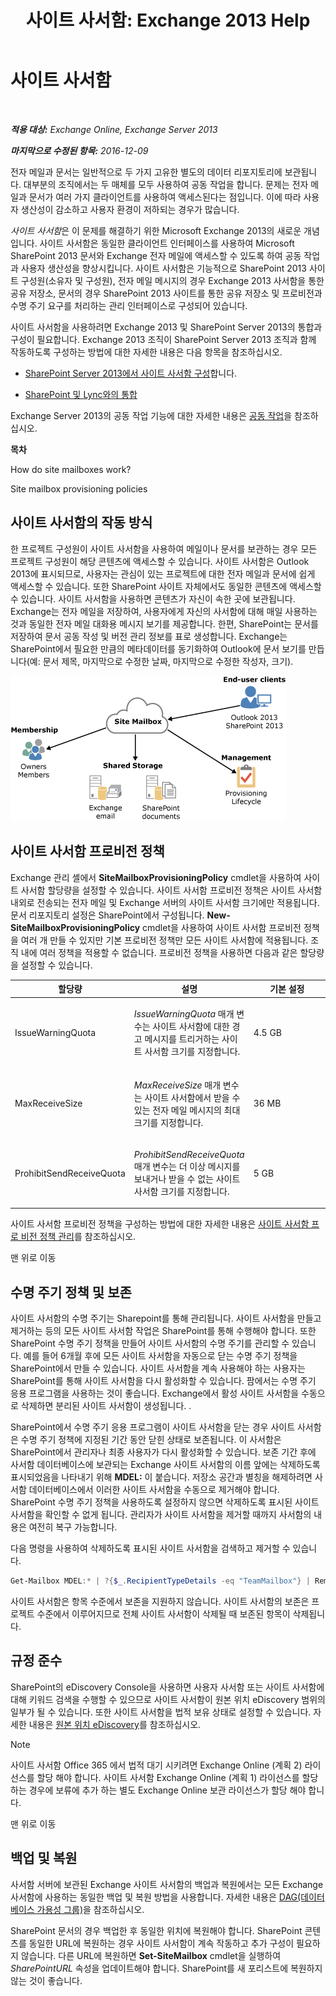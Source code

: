 ﻿---
title: '사이트 사서함: Exchange 2013 Help'
TOCTitle: 사이트 사서함
ms:assetid: 2c4393f4-d274-4e6c-bd09-9577e68c5a33
ms:mtpsurl: https://technet.microsoft.com/ko-kr/library/JJ150499(v=EXCHG.150)
ms:contentKeyID: 50482712
ms.date: 05/22/2018
mtps_version: v=EXCHG.150
ms.translationtype: MT
---

# 사이트 사서함

 

_**적용 대상:** Exchange Online, Exchange Server 2013_

_**마지막으로 수정된 항목:** 2016-12-09_

전자 메일과 문서는 일반적으로 두 가지 고유한 별도의 데이터 리포지토리에 보관됩니다. 대부분의 조직에서는 두 매체를 모두 사용하여 공동 작업을 합니다. 문제는 전자 메일과 문서가 여러 가지 클라이언트를 사용하여 액세스된다는 점입니다. 이에 따라 사용자 생산성이 감소하고 사용자 환경이 저하되는 경우가 많습니다.

*사이트 사서함*은 이 문제를 해결하기 위한 Microsoft Exchange 2013의 새로운 개념입니다. 사이트 사서함은 동일한 클라이언트 인터페이스를 사용하여 Microsoft SharePoint 2013 문서와 Exchange 전자 메일에 액세스할 수 있도록 하여 공동 작업과 사용자 생산성을 향상시킵니다. 사이트 사서함은 기능적으로 SharePoint 2013 사이트 구성원(소유자 및 구성원), 전자 메일 메시지의 경우 Exchange 2013 사서함을 통한 공유 저장소, 문서의 경우 SharePoint 2013 사이트를 통한 공유 저장소 및 프로비전과 수명 주기 요구를 처리하는 관리 인터페이스로 구성되어 있습니다.

사이트 사서함을 사용하려면 Exchange 2013 및 SharePoint Server 2013의 통합과 구성이 필요합니다. Exchange 2013 조직이 SharePoint Server 2013 조직과 함께 작동하도록 구성하는 방법에 대한 자세한 내용은 다음 항목을 참조하십시오.

  - [SharePoint Server 2013에서 사이트 사서함 구성](https://go.microsoft.com/fwlink/p/?linkid=258264)합니다.

  - [SharePoint 및 Lync와의 통합](integration-with-sharepoint-and-lync-exchange-2013-help.md)

Exchange Server 2013의 공동 작업 기능에 대한 자세한 내용은 [공동 작업](collaboration-exchange-2013-help.md)을 참조하십시오.

**목차**

How do site mailboxes work?

Site mailbox provisioning policies

## 사이트 사서함의 작동 방식

한 프로젝트 구성원이 사이트 사서함을 사용하여 메일이나 문서를 보관하는 경우 모든 프로젝트 구성원이 해당 콘텐츠에 액세스할 수 있습니다. 사이트 사서함은 Outlook 2013에 표시되므로, 사용자는 관심이 있는 프로젝트에 대한 전자 메일과 문서에 쉽게 액세스할 수 있습니다. 또한 SharePoint 사이트 자체에서도 동일한 콘텐츠에 액세스할 수 있습니다. 사이트 사서함을 사용하면 콘텐츠가 자신이 속한 곳에 보관됩니다. Exchange는 전자 메일을 저장하여, 사용자에게 자신의 사서함에 대해 매일 사용하는 것과 동일한 전자 메일 대화용 메시지 보기를 제공합니다. 한편, SharePoint는 문서를 저장하여 문서 공동 작성 및 버전 관리 정보를 표로 생성합니다. Exchange는 SharePoint에서 필요한 만큼의 메타데이터를 동기화하여 Outlook에 문서 보기를 만듭니다(예: 문서 제목, 마지막으로 수정한 날짜, 마지막으로 수정한 작성자, 크기).

![사이트 사서함 저장소 및 사용 다이어그램](images/JJ150499.b98be571-d2e0-4ebd-9fe2-440a14e91e35(EXCHG.150).gif "사이트 사서함 저장소 및 사용 다이어그램")

## 사이트 사서함 프로비전 정책

Exchange 관리 셸에서 **SiteMailboxProvisioningPolicy** cmdlet을 사용하여 사이트 사서함 할당량을 설정할 수 있습니다. 사이트 사서함 프로비전 정책은 사이트 사서함 내외로 전송되는 전자 메일 및 Exchange 서버의 사이트 사서함 크기에만 적용됩니다. 문서 리포지토리 설정은 SharePoint에서 구성됩니다. **New-SiteMailboxProvisioningPolicy** cmdlet을 사용하여 사이트 사서함 프로비전 정책을 여러 개 만들 수 있지만 기본 프로비전 정책만 모든 사이트 사서함에 적용됩니다. 조직 내에 여러 정책을 적용할 수 없습니다. 프로비전 정책을 사용하면 다음과 같은 할당량을 설정할 수 있습니다.


<table>
<colgroup>
<col style="width: 33%" />
<col style="width: 33%" />
<col style="width: 33%" />
</colgroup>
<thead>
<tr class="header">
<th>할당량</th>
<th>설명</th>
<th>기본 설정</th>
</tr>
</thead>
<tbody>
<tr class="odd">
<td><p>IssueWarningQuota</p></td>
<td><p><em>IssueWarningQuota</em> 매개 변수는 사이트 사서함에 대한 경고 메시지를 트리거하는 사이트 사서함 크기를 지정합니다.</p></td>
<td><p>4.5 GB</p></td>
</tr>
<tr class="even">
<td><p>MaxReceiveSize</p></td>
<td><p><em>MaxReceiveSize</em> 매개 변수는 사이트 사서함에서 받을 수 있는 전자 메일 메시지의 최대 크기를 지정합니다.</p></td>
<td><p>36 MB</p></td>
</tr>
<tr class="odd">
<td><p>ProhibitSendReceiveQuota</p></td>
<td><p><em>ProhibitSendReceiveQuota</em> 매개 변수는 더 이상 메시지를 보내거나 받을 수 없는 사이트 사서함 크기를 지정합니다.</p></td>
<td><p>5 GB</p></td>
</tr>
</tbody>
</table>


사이트 사서함 프로비전 정책을 구성하는 방법에 대한 자세한 내용은 [사이트 사서함 프로 비전 정책 관리](manage-site-mailbox-provisioning-policies-exchange-2013-help.md)를 참조하십시오.

맨 위로 이동

## 수명 주기 정책 및 보존

사이트 사서함의 수명 주기는 Sharepoint를 통해 관리됩니다. 사이트 사서함을 만들고 제거하는 등의 모든 사이트 사서함 작업은 SharePoint를 통해 수행해야 합니다. 또한 SharePoint 수명 주기 정책을 만들어 사이트 사서함의 수명 주기를 관리할 수 있습니다. 예를 들어 6개월 후에 모든 사이트 사서함을 자동으로 닫는 수명 주기 정책을 SharePoint에서 만들 수 있습니다. 사이트 사서함을 계속 사용해야 하는 사용자는 SharePoint를 통해 사이트 사서함을 다시 활성화할 수 있습니다. 팜에서는 수명 주기 응용 프로그램을 사용하는 것이 좋습니다. Exchange에서 활성 사이트 사서함을 수동으로 삭제하면 분리된 사이트 사서함이 생성됩니다. .

SharePoint에서 수명 주기 응용 프로그램이 사이트 사서함을 닫는 경우 사이트 사서함은 수명 주기 정책에 지정된 기간 동안 닫힌 상태로 보존됩니다. 이 사서함은 SharePoint에서 관리자나 최종 사용자가 다시 활성화할 수 있습니다. 보존 기간 후에 사서함 데이터베이스에 보관되는 Exchange 사이트 사서함의 이름 앞에는 삭제하도록 표시되었음을 나타내기 위해 **MDEL:** 이 붙습니다. 저장소 공간과 별칭을 해제하려면 사서함 데이터베이스에서 이러한 사이트 사서함을 수동으로 제거해야 합니다. SharePoint 수명 주기 정책을 사용하도록 설정하지 않으면 삭제하도록 표시된 사이트 사서함을 확인할 수 없게 됩니다. 관리자가 사이트 사서함을 제거할 때까지 사서함의 내용은 여전히 복구 가능합니다.

다음 명령을 사용하여 삭제하도록 표시된 사이트 사서함을 검색하고 제거할 수 있습니다.

  ```powershell
  Get-Mailbox MDEL:* | ?{$_.RecipientTypeDetails -eq "TeamMailbox"} | Remove-Mailbox -Confirm:$false
  ```

사이트 사서함은 항목 수준에서 보존을 지원하지 않습니다. 사이트 사서함의 보존은 프로젝트 수준에서 이루어지므로 전체 사이트 사서함이 삭제될 때 보존된 항목이 삭제됩니다.

## 규정 준수

SharePoint의 eDiscovery Console을 사용하면 사용자 사서함 또는 사이트 사서함에 대해 키워드 검색을 수행할 수 있으므로 사이트 사서함이 원본 위치 eDiscovery 범위의 일부가 될 수 있습니다. 또한 사이트 사서함을 법적 보유 상태로 설정할 수 있습니다. 자세한 내용은 [원본 위치 eDiscovery](https://docs.microsoft.com/ko-kr/exchange/security-and-compliance/in-place-ediscovery/in-place-ediscovery)를 참조하십시오.


> [!NOTE]  
> 사이트 사서함 Office 365 에서 법적 대기 시키려면 Exchange Online (계획 2) 라이선스를 할당 해야 합니다. 사이트 사서함 Exchange Online (계획 1) 라이선스를 할당 하는 경우에 보류에 추가 하는 별도 Exchange Online 보관 라이선스가 할당 해야 합니다.

맨 위로 이동

## 백업 및 복원

사서함 서버에 보관된 Exchange 사이트 사서함의 백업과 복원에서는 모든 Exchange 사서함에 사용하는 동일한 백업 및 복원 방법을 사용합니다. 자세한 내용은 [DAG(데이터베이스 가용성 그룹)](database-availability-groups-dags-exchange-2013-help.md)을 참조하십시오.

SharePoint 문서의 경우 백업한 후 동일한 위치에 복원해야 합니다. SharePoint 콘텐츠를 동일한 URL에 복원하는 경우 사이트 사서함이 계속 작동하고 추가 구성이 필요하지 않습니다. 다른 URL에 복원하면 **Set-SiteMailbox** cmdlet을 실행하여 *SharePointURL* 속성을 업데이트해야 합니다. SharePoint를 새 포리스트에 복원하지 않는 것이 좋습니다.

